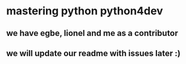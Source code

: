 # mastering python python4dev
## we have egbe, lionel and me as a contributor
## we will update our readme with issues later :)

